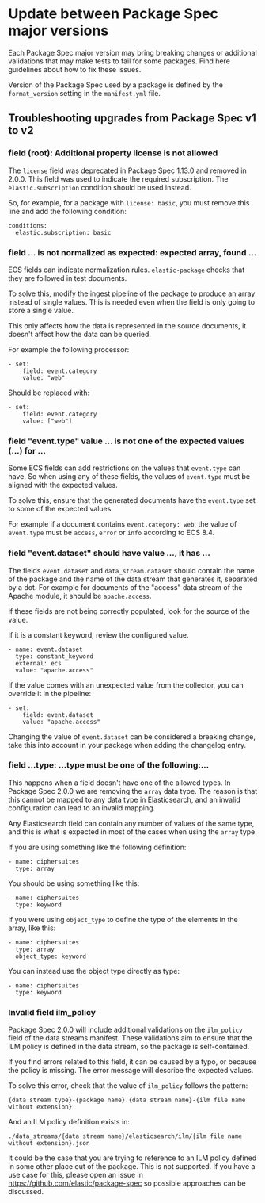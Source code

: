 # Update between Package Spec major versions

Each Package Spec major version may bring breaking changes or additional
validations that may make tests to fail for some packages. Find here guidelines
about how to fix these issues.

Version of the Package Spec used by a package is defined by the `format_version`
setting in the `manifest.yml` file.

## Troubleshooting upgrades from Package Spec v1 to v2

### field (root): Additional property license is not allowed

The `license` field was deprecated in Package Spec 1.13.0 and removed in 2.0.0.
This field was used to indicate the required subscription. The `elastic.subscription`
condition should be used instead.

So, for example, for a package with `license: basic`, you must remove this line
and add the following condition:
```
conditions:
  elastic.subscription: basic
```

### field ... is not normalized as expected: expected array, found ...

ECS fields can indicate normalization rules. `elastic-package` checks that they
are followed in test documents.

To solve this, modify the ingest pipeline of the package to produce an array
instead of single values. This is needed even when the field is only going to
store a single value.

This only affects how the data is represented in the source documents, it
doesn't affect how the data can be queried.

For example the following processor:
```
- set:
    field: event.category
    value: "web"
```

Should be replaced with:
```
- set:
    field: event.category
    value: ["web"]
```

### field "event.type" value ... is not one of the expected values (...) for ...

Some ECS fields can add restrictions on the values that `event.type` can have.
So when using any of these fields, the values of `event.type` must be aligned
with the expected values.

To solve this, ensure that the generated documents have the `event.type` set to
some of the expected values.

For example if a document contains `event.category: web`, the value of
`event.type` must be `access`, `error` or `info` according to ECS 8.4.

### field "event.dataset" should have value ..., it has ...

The fields `event.dataset` and `data_stream.dataset` should contain the name of
the package and the name of the data stream that generates it, separated by a
dot. For example for documents of the "access" data stream of the Apache module,
it should be `apache.access`.

If these fields are not being correctly populated, look for the source of the
value.

If it is a constant keyword, review the configured value.
```
- name: event.dataset
  type: constant_keyword
  external: ecs
  value: "apache.access"
```

If the value comes with an unexpected value from the collector, you can override
it in the pipeline:
```
- set:
    field: event.dataset
    value: "apache.access"
```

Changing the value of `event.dataset` can be considered a breaking change, take
this into account in your package when adding the changelog entry.

### field ...type: ...type must be one of the following:...

This happens when a field doesn't have one of the allowed types. In Package Spec
2.0.0 we are removing the `array` data type. The reason is that this cannot be
mapped to any data type in Elasticsearch, and an invalid configuration can lead
to an invalid mapping.

Any Elasticsearch field can contain any number of values of the same type, and
this is what is expected in most of the cases when using the `array` type.

If you are using something like the following definition:
```
- name: ciphersuites
  type: array
```

You should be using something like this:
```
- name: ciphersuites
  type: keyword
```

If you were using `object_type` to define the type of the elements in the array,
like this:
```
- name: ciphersuites
  type: array
  object_type: keyword
```

You can instead use the object type directly as type:
```
- name: ciphersuites
  type: keyword
```

### Invalid field ilm_policy

Package Spec 2.0.0 will include additional validations on the `ilm_policy` field of
the data streams manifest. These validations aim to ensure that the ILM policy
is defined in the data stream, so the package is self-contained.

If you find errors related to this field, it can be caused by a typo, or because
the policy is missing. The error message will describe the expected values.

To solve this error, check that the value of `ilm_policy` follows the pattern:
```
{data stream type}-{package name}.{data stream name}-{ilm file name without extension}
```

And an ILM policy definition exists in:
```
./data_streams/{data stream name}/elasticsearch/ilm/{ilm file name without extension}.json
```

It could be the case that you are trying to reference to an ILM policy defined
in some other place out of the package. This is not supported. If you have a use
case for this, please open an issue in https://github.com/elastic/package-spec
so possible approaches can be discussed.
